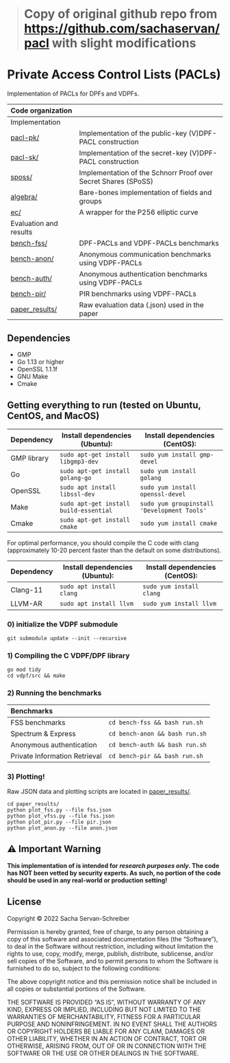 > # Copy of original github repo from https://github.com/sachaservan/pacl with slight modifications
# Private Access Control Lists (PACLs)

Implementation of PACLs for DPFs and VDPFs.

| **Code organization** ||
| :--- | :---|
| Implementation||
| [pacl-pk/](pacl-pk/) | Implementation of the public-key (V)DPF-PACL construction|
| [pacl-sk/](pacl-sk/) | Implementation of the secret-key (V)DPF-PACL construction|
| [sposs/](sposs/) | Implementation of the Schnorr Proof over Secret Shares (SPoSS)|
| [algebra/](algebra/) | Bare-bones implementation of fields and groups|
| [ec/](ec/) | A wrapper for the P256 elliptic curve|
| Evaluation and results||
| [bench-fss/](bench-fss/) | DPF-PACLs and VDPF-PACLs benchmarks|
| [bench-anon/](bench-anon/) | Anonymous communication benchmarks using VDPF-PACLs|
| [bench-auth/](bench-auth/) | Anonymous authentication benchmarks using VDPF-PACLs|
| [bench-pir/](bench-pir/) | PIR benchmarks using VDPF-PACLs|
| [paper_results/](paper_results/) | Raw evaluation data (.json) used in the paper |



## Dependencies 
* GMP 
* Go 1.13 or higher 
* OpenSSL 1.1.1f
* GNU Make
* Cmake

## Getting everything to run (tested on Ubuntu, CentOS, and MacOS)

|Dependency |Install dependencies (Ubuntu): | Install dependencies (CentOS):|
|--------------|--------------|-----------|
|GMP library |```sudo apt-get install libgmp3-dev```| ```sudo yum install gmp-devel```|
|Go |```sudo apt-get install golang-go```| ```sudo yum install golang```|
|OpenSSL |```sudo apt install libssl-dev```|```sudo yum install openssl-devel```|
|Make |```sudo apt-get install build-essential``` |  ```sudo yum groupinstall 'Development Tools'```|
|Cmake |```sudo apt-get install cmake```| ```sudo yum install cmake```|

For optimal performance, you should compile the C code with clang (approximately 10-20 percent faster than the default on some distributions).

|Dependency |Install dependencies (Ubuntu): | Install dependencies (CentOS):|
|--------------|--------------|-----------|
|Clang-11 |```sudo apt install clang```| ```sudo yum install clang```|
|LLVM-AR |```sudo apt install llvm```| ```sudo yum install llvm```|


### 0) initialize the VDPF submodule 
```
git submodule update --init --recursive
``` 

### 1) Compiling the C VDPF/DPF library
```
go mod tidy
cd vdpf/src && make
```

### 2) Running the benchmarks

| **Benchmarks** ||
| :--- | :---|
| FSS benchmarks | ```cd bench-fss && bash run.sh```|
| Spectrum & Express | ```cd bench-anon && bash run.sh```|
| Anonymous authentication | ```cd bench-auth && bash run.sh```|
| Private Information Retrieval | ```cd bench-pir && bash run.sh```|

### 3) Plotting! 

Raw JSON data and plotting scripts are located in [paper_results/](paper_results/).
```
cd paper_results/
python plot_fss.py --file fss.json
python plot_vfss.py --file fss.json
python plot_pir.py --file pir.json
python plot_anon.py --file anon.json
```


## ⚠️ Important Warning
<b>This implementation of is intended for *research purposes only*. The code has NOT been vetted by security experts. 
As such, no portion of the code should be used in any real-world or production setting!</b>

## License
Copyright © 2022 Sacha Servan-Schreiber

Permission is hereby granted, free of charge, to any person obtaining a copy of this software and associated documentation files (the “Software”), to deal in the Software without restriction, including without limitation the rights to use, copy, modify, merge, publish, distribute, sublicense, and/or sell copies of the Software, and to permit persons to whom the Software is furnished to do so, subject to the following conditions:

The above copyright notice and this permission notice shall be included in all copies or substantial portions of the Software.

THE SOFTWARE IS PROVIDED “AS IS”, WITHOUT WARRANTY OF ANY KIND, EXPRESS OR IMPLIED, INCLUDING BUT NOT LIMITED TO THE WARRANTIES OF MERCHANTABILITY, FITNESS FOR A PARTICULAR PURPOSE AND NONINFRINGEMENT. IN NO EVENT SHALL THE AUTHORS OR COPYRIGHT HOLDERS BE LIABLE FOR ANY CLAIM, DAMAGES OR OTHER LIABILITY, WHETHER IN AN ACTION OF CONTRACT, TORT OR OTHERWISE, ARISING FROM, OUT OF OR IN CONNECTION WITH THE SOFTWARE OR THE USE OR OTHER DEALINGS IN THE SOFTWARE.
